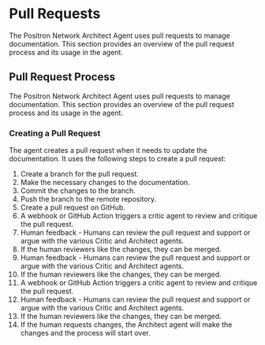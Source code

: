 # Pull Requests

The Positron Network Architect Agent uses pull requests to manage documentation. This section provides an overview of the pull request process and its usage in the agent.

## Pull Request Process

The Positron Network Architect Agent uses pull requests to manage documentation. This section provides an overview of the pull request process and its usage in the agent.

### Creating a Pull Request

The agent creates a pull request when it needs to update the documentation. It uses the following steps to create a pull request:

1. Create a branch for the pull request.
2. Make the necessary changes to the documentation.
3. Commit the changes to the branch.
4. Push the branch to the remote repository.
5. Create a pull request on GitHub.
  6. A webhook or GitHub Action triggers a critic agent to review and critique the pull request.
  7. Human feedback - Humans can review the pull request and support or argue with the various Critic and Architect agents.
  8. If the human reviewers like the changes, they can be merged.
  7. Human feedback - Humans can review the pull request and support or argue with the various Critic and Architect agents.
  8. If the human reviewers like the changes, they can be merged.
6. A webhook or GitHub Action triggers a critic agent to review and critique the pull request.
7. Human feedback - Humans can review the pull request and support or argue with the various Critic and Architect agents.  
8. If the human reviewers like the changes, they can be merged. 
9. If the human requests changes, the Architect agent will make the changes and the process will start over.

